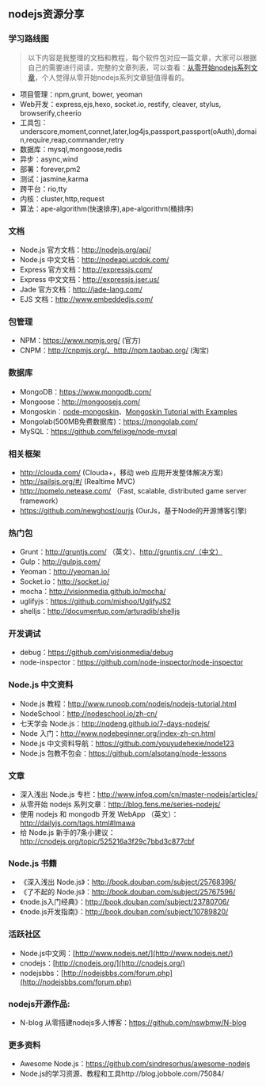 ## nodejs资源分享

### 学习路线图
> 以下内容是我整理的文档和教程，每个软件包对应一篇文章，大家可以根据自己的需要进行阅读，完整的文章列表，可以查看：[从零开始nodejs系列文章](http://blog.fens.me/series-nodejs/)，个人觉得从零开始nodejs系列文章挺值得看的。

- 项目管理：npm,grunt, bower, yeoman
- Web开发：express,ejs,hexo, socket.io, restify, cleaver, stylus, browserify,cheerio
- 工具包：underscore,moment,connet,later,log4js,passport,passport(oAuth),domain,require,reap,commander,retry
- 数据库：mysql,mongoose,redis
- 异步：async,wind
- 部署：forever,pm2
- 测试：jasmine,karma
- 跨平台：rio,tty
- 内核：cluster,http,request
- 算法：ape-algorithm(快速排序),ape-algorithm(桶排序)

### 文档

- Node.js 官方文档：http://nodejs.org/api/
- Node.js 中文文档：http://nodeapi.ucdok.com/
- Express 官方文档：http://expressjs.com/
- Express 中文文档：http://expressjs.jser.us/
- Jade 官方文档：http://jade-lang.com/
- EJS 文档：http://www.embeddedjs.com/

### 包管理
- NPM：https://www.npmjs.org/ (官方)
- CNPM：http://cnpmjs.org/、http://npm.taobao.org/ (淘宝)

### 数据库
- MongoDB：https://www.mongodb.com/
- Mongoose：http://mongoosejs.com/
- Mongoskin：[node-mongoskin](https://github.com/kissjs/node-mongoskin)、[Mongoskin Tutorial with Examples](http://www.hacksparrow.com/mongoskin-tutorial-with-examples.html)
- Mongolab(500MB免费数据库)：https://mongolab.com/
- MySQL：https://github.com/felixge/node-mysql

### 相关框架
- http://clouda.com/ (Clouda+，移动 web 应用开发整体解决方案)
- http://sailsjs.org/#/ (Realtime MVC)
- http://pomelo.netease.com/ （Fast, scalable, distributed game server framework）
- https://github.com/newghost/ourjs (OurJs，基于Node的开源博客引擎)

### 热门包
- Grunt：http://gruntjs.com/ （英文）、http://gruntjs.cn/（中文）
- Gulp：http://gulpjs.com/
- Yeoman：http://yeoman.io/
- Socket.io：http://socket.io/
- mocha：http://visionmedia.github.io/mocha/
- uglifyjs：https://github.com/mishoo/UglifyJS2
- shelljs：http://documentup.com/arturadib/shelljs

### 开发调试
- debug：https://github.com/visionmedia/debug
- node-inspector：https://github.com/node-inspector/node-inspector

### Node.js 中文资料
- Node.js 教程：http://www.runoob.com/nodejs/nodejs-tutorial.html
- NodeSchool：http://nodeschool.io/zh-cn/
- 七天学会 Node.js：http://nqdeng.github.io/7-days-nodejs/
- Node 入门：http://www.nodebeginner.org/index-zh-cn.html
- Node.js 中文资料导航：https://github.com/youyudehexie/node123
- Node.js 包教不包会：https://github.com/alsotang/node-lessons

### 文章
- 深入浅出 Node.js 专栏：http://www.infoq.com/cn/master-nodejs/articles/
- 从零开始 nodejs 系列文章：http://blog.fens.me/series-nodejs/
- 使用 nodejs 和 mongodb 开发 WebApp （英文）：http://dailyjs.com/tags.html#lmawa
- 给 Node.js 新手的7条小建议：http://cnodejs.org/topic/525216a3f29c7bbd3c877cbf

### Node.js 书籍
- 《深入浅出 Node.js》：http://book.douban.com/subject/25768396/
- 《了不起的 Node.js》：http://book.douban.com/subject/25767596/
- 《node.js入门经典》：http://book.douban.com/subject/23780706/
- 《node.js开发指南》：http://book.douban.com/subject/10789820/

### 活跃社区

- Node.js中文网：[http://www.nodejs.net/](http://www.nodejs.net/)
- cnodejs：[http://cnodejs.org/](http://cnodejs.org/)
- nodejsbbs：[http://nodejsbbs.com/forum.php](http://nodejsbbs.com/forum.php)

### nodejs开源作品:

- N-blog 从零搭建nodejs多人博客：https://github.com/nswbmw/N-blog

### 更多资料

- Awesome Node.js：https://github.com/sindresorhus/awesome-nodejs
- Node.js的学习资源、教程和工具http://blog.jobbole.com/75084/
